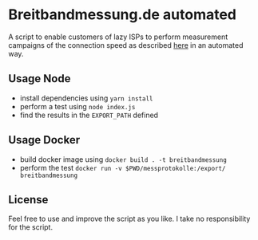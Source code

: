# Breitbandmessung.de automated

A script to enable customers of lazy ISPs to perform measurement campaigns of the connection speed as described [here](https://www.bundesnetzagentur.de/DE/Sachgebiete/Telekommunikation/Verbraucher/Breitbandmessung/Breitbandmessung-node.html) in an automated way.

## Usage Node

- install dependencies using `yarn install`
- perform a test using `node index.js`
- find the results in the `EXPORT_PATH` defined

## Usage Docker

- build docker image using `docker build . -t breitbandmessung`
- perform the test `docker run -v $PWD/messprotokolle:/export/ breitbandmessung`

## License

Feel free to use and improve the script as you like. I take no responsibility for the script.
